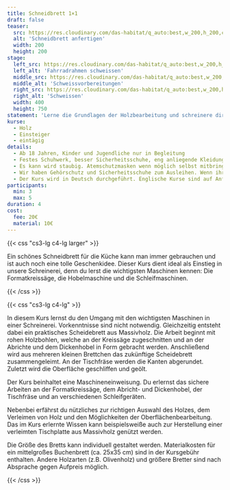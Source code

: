 ```yaml
---
title: Schneidbrett 1×1
draft: false
teaser:
  src: https://res.cloudinary.com/das-habitat/q_auto:best,w_200,h_200,c_fill,f_auto,dpr_auto/v1586981119/kurse/IMG_3104_cjvq8c.jpg
  alt: 'Schneidbrett anfertigen'
  width: 200
  height: 200
stage:
  left_src: https://res.cloudinary.com/das-habitat/q_auto:best,w_200,h_200,c_fill,f_auto,dpr_auto/v1586981118/kurse/IMG_3079_n6zizo.jpg
  left_alt: 'Fahrradrahmen schweissen'
  middle_src: https://res.cloudinary.com/das-habitat/q_auto:best,w_200,h_200,c_fill,f_auto,dpr_auto/v1586981119/kurse/IMG_3107_saxjxy.jpg
  middle_alt: 'Schweissvorbereitungen'
  right_src: https://res.cloudinary.com/das-habitat/q_auto:best,w_200,h_200,c_fill,f_auto,dpr_auto/v1586981115/kurse/_DSC9801_preview_pru436.jpg
  right_alt: 'Schweissen'
  width: 400
  height: 750
statement: 'Lerne die Grundlagen der Holzbearbeitung und schreinere dir dein eigenes Schneidbrett.'
kurse:
  - Holz
  - Einsteiger
  - eintägig
details:
  - Ab 18 Jahren, Kinder und Jugendliche nur in Begleitung
  - Festes Schuhwerk, besser Sicherheitsschuhe, eng anliegende Kleidung, Haarbedeckung
  - Es kann wird staubig. Atemschutzmasken wenn möglich selbst mitbringen, unser Vorrat ist sehr begrenzt.
  - Wir haben Gehörschutz und Sicherheitsschuhe zum Ausleihen. Wenn ihr aber selber habt, bringt diese bitte mit.
  - Der Kurs wird in Deutsch durchgeführt. Englische Kurse sind auf Anfrage möglich.
participants:
  min: 3
  max: 5
duration: 4
cost:
  fee: 20€
  material: 10€
---
```


{{< css "cs3-lg c4-lg larger" >}}

Ein schönes Schneidbrett für die Küche kann man immer gebrauchen und ist auch noch eine tolle Geschenkidee. Dieser Kurs dient ideal als Einstieg in unsere Schreinerei, denn du lerst die wichtigsten Maschinen kennen: Die Formatkreissäge, die Hobelmaschine und die Schleifmaschinen.

{{< /css >}}

{{< css "cs3-lg c4-lg" >}}

In diesem Kurs lernst du den Umgang mit den wichtigsten Maschinen in einer Schreinerei. Vorkenntnisse sind nicht notwendig. Gleichzeitig entsteht dabei ein praktisches Scheidebrett aus Massivholz.
Die Arbeit beginnt mit rohen Holzbohlen, welche an der Kreissäge zugeschnitten und an der Abrichte und dem Dickenhobel in Form gebracht werden. Anschließend wird aus mehreren kleinen Brettchen das zukünftige Scheidebrett zusammengeleimt. An der Tischfräse werden die Kanten abgerundet. Zuletzt wird die Oberfläche geschliffen und geölt.

Der Kurs beinhaltet eine Maschineneinweisung. Du erlernst das sichere Arbeiten an der Formatkreissäge, dem Abricht- und Dickenhobel, der Tischfräse und an verschiedenen Schleifgeräten.

Nebenbei erfährst du nützliches zur richtigen Auswahl des Holzes, dem Verleimen von Holz und den Möglichkeiten der Oberflächenbearbeitung. Das im Kurs erlernte Wissen kann beispielsweiße auch zur Herstellung einer verleimten Tischplatte aus Massivholz genützt werden.

Die Größe des Bretts kann individuell gestaltet werden. Materialkosten für ein mittelgroßes Buchenbrett (ca. 25x35 cm) sind in der Kursgebühr enthalten. Andere Holzarten (z.B. Olivenholz) und größere Bretter sind nach Absprache gegen Aufpreis möglich.

{{< /css >}}
